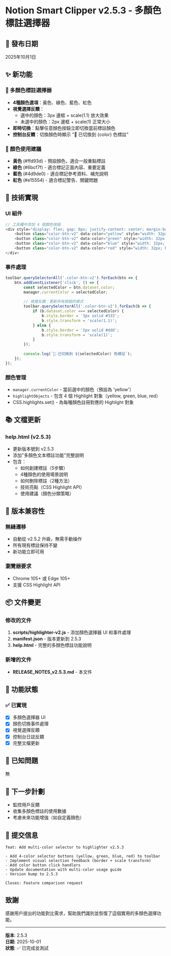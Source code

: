 # Notion Smart Clipper v2.5.3 - 多顏色標註選擇器

## 🎉 發布日期
2025年10月1日

## ✨ 新功能

### 🎨 多顏色標註選擇器
- **4種顏色選項**：黃色、綠色、藍色、紅色
- **視覺選擇反饋**：
  - 選中的顏色：3px 邊框 + scale(1.1) 放大效果
  - 未選中的顏色：2px 邊框 + scale(1) 正常大小
- **即時切換**：點擊任意顏色按鈕立即切換當前標註顏色
- **控制台反饋**：切換顏色時顯示 "🎨 已切換到 {color} 色標註"

### 🎨 顏色使用建議
- **黃色** (#ffd93d) - 預設顏色，適合一般重點標註
- **綠色** (#6bcf7f) - 適合標記正面內容、重要定義
- **藍色** (#4d9de0) - 適合標記參考資料、補充說明
- **紅色** (#e15554) - 適合標記警告、關鍵問題

## 🔧 技術實現

### UI 組件
```javascript
// 工具欄中添加 4 個顏色按鈕
<div style="display: flex; gap: 6px; justify-content: center; margin-bottom: 10px; padding: 8px; background: #f8f9fa; border-radius: 4px;">
    <button class="color-btn-v2" data-color="yellow" style="width: 32px; height: 32px; background: #ffd93d; border: 3px solid #333; ..."></button>
    <button class="color-btn-v2" data-color="green" style="width: 32px; height: 32px; background: #6bcf7f; border: 2px solid #ddd; ..."></button>
    <button class="color-btn-v2" data-color="blue" style="width: 32px; height: 32px; background: #4d9de0; border: 2px solid #ddd; ..."></button>
    <button class="color-btn-v2" data-color="red" style="width: 32px; height: 32px; background: #e15554; border: 2px solid #ddd; ..."></button>
</div>
```

### 事件處理
```javascript
toolbar.querySelectorAll('.color-btn-v2').forEach(btn => {
    btn.addEventListener('click', () => {
        const selectedColor = btn.dataset.color;
        manager.currentColor = selectedColor;
        
        // 視覺反饋：更新所有按鈕的樣式
        toolbar.querySelectorAll('.color-btn-v2').forEach(b => {
            if (b.dataset.color === selectedColor) {
                b.style.border = '3px solid #333';
                b.style.transform = 'scale(1.1)';
            } else {
                b.style.border = '2px solid #ddd';
                b.style.transform = 'scale(1)';
            }
        });
        
        console.log(`🎨 已切換到 ${selectedColor} 色標註`);
    });
});
```

### 顏色管理
- `manager.currentColor` - 當前選中的顏色（預設為 'yellow'）
- `highlightObjects` - 包含 4 個 Highlight 對象（yellow, green, blue, red）
- CSS.highlights.set() - 為每種顏色註冊對應的 Highlight 對象

## 📚 文檔更新

### help.html (v2.5.3)
- 更新版本號到 v2.5.3
- 添加"多顏色文本標註功能"完整說明
- 包含：
  - 如何創建標註（5步驟）
  - 4種顏色的使用場景說明
  - 如何刪除標註（2種方法）
  - 技術亮點（CSS Highlight API）
  - 使用建議（顏色分類策略）

## 🔄 版本兼容性

### 無縫遷移
- 自動從 v2.5.2 升級，無需手動操作
- 所有現有標註保持不變
- 新功能立即可用

### 瀏覽器要求
- Chrome 105+ 或 Edge 105+
- 支援 CSS Highlight API

## 📦 文件變更

### 修改的文件
1. **scripts/highlighter-v2.js** - 添加顏色選擇器 UI 和事件處理
2. **manifest.json** - 版本更新到 2.5.3
3. **help.html** - 完整的多顏色標註功能說明

### 新增的文件
- **RELEASE_NOTES_v2.5.3.md** - 本文件

## 🎯 功能狀態

### ✅ 已實現
- [x] 多顏色選擇器 UI
- [x] 顏色切換事件處理
- [x] 視覺選擇反饋
- [x] 控制台日誌反饋
- [x] 完整文檔更新

## 🐛 已知問題
無

## 🚀 下一步計劃
- 監控用戶反饋
- 收集多顏色標註的使用數據
- 考慮未來功能增強（如自定義顏色）

## 📝 提交信息
```
feat: Add multi-color selector to highlighter v2.5.3

- Add 4-color selector buttons (yellow, green, blue, red) to toolbar
- Implement visual selection feedback (border + scale transform)
- Add color button click handlers
- Update documentation with multi-color usage guide
- Version bump to 2.5.3

Closes: Feature comparison request
```

##  致謝
感謝用戶提出的功能對比需求，幫助我們識別並恢復了這個實用的多顏色選擇功能。

---

**版本**: 2.5.3  
**日期**: 2025-10-01  
**狀態**: ✅ 已完成並測試
